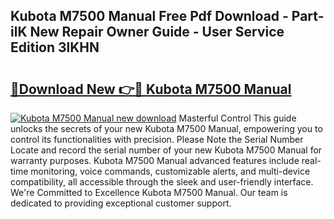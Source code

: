 ## Kubota M7500 Manual Free Pdf Download - Part-ilK New Repair Owner Guide - User Service Edition 3lKHN

# <h2><a href="http://bc90714.oget.top/?id=Kubota+M7500+Manual">🔗Download New 👉🔴 Kubota M7500 Manual</a></h2>

[![Kubota M7500 Manual new download](https://i.imgur.com/5g1atiW.png)](http://bc90714.oget.top/?id=Kubota+M7500+Manual)
Masterful Control This guide unlocks the secrets of your new Kubota M7500 Manual, empowering you to control its functionalities with precision. Please Note the Serial Number Locate and record the serial number of your new Kubota M7500 Manual for warranty purposes. Kubota M7500 Manual advanced features include real-time monitoring, voice commands, customizable alerts, and multi-device compatibility, all accessible through the sleek and user-friendly interface. We're Committed to Excellence Kubota M7500 Manual. Our team is dedicated to providing exceptional customer support.
